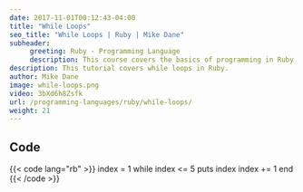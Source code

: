 ```yaml
---
date: 2017-11-01T00:12:43-04:00
title: "While Loops"
seo_title: "While Loops | Ruby | Mike Dane"
subheader:
     greeting: Ruby - Programming Language
     description: This course covers the basics of programming in Ruby. Work your way through the videos and we'll teach you everything you need to know to start your programming journey!
description: This tutorial covers while loops in Ruby.
author: Mike Dane
image: while-loops.png
video: 3bXd6h8Zsfk
url: /programming-languages/ruby/while-loops/
weight: 21
---
```


## Code

{{< code lang="rb" >}}
index = 1
while index <= 5
	puts index
	index += 1
end
{{< /code >}}